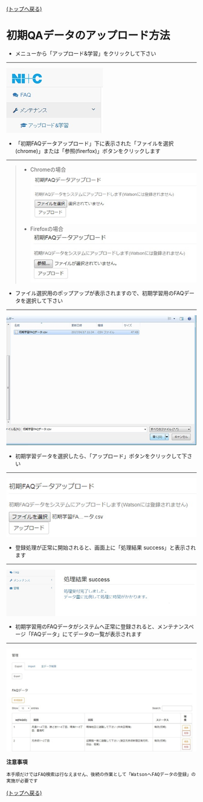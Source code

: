 [(トップへ戻る)](../)
# 初期QAデータのアップロード方法
- メニューから「アップロード&学習」をクリックして下さい

------------------------------------
![1](../img/initial/initial_1.jpg)

- 「初期FAQデータアップロード」下に表示された「ファイルを選択(chrome)」または「参照(firerfox)」ボタンをクリックします

------------------------------------
> - Chromeの場合  
>![2](../img/initial/initial_2_chrome.jpg)
> - Firefoxの場合  
>![2](../img/initial/initial_2_firefox.jpg)

- ファイル選択用のポップアップが表示されますので、初期学習用のFAQデータを選択して下さい

------------------------------------
![3](../img/initial/initial_3.jpg)

- 初期学習データを選択したら、「アップロード」ボタンをクリックして下さい

------------------------------------
![4](../img/initial/initial_4.jpg)

- 登録処理が正常に開始されると、画面上に「処理結果 success」と表示されます

------------------------------------
![5](../img/initial/initial_5.jpg)

- 初期学習用のFAQデータがシステムへ正常に登録されると、メンテナンスページ「FAQデータ」にてデータの一覧が表示されます

------------------------------------
![6](../img/initial/initial_6.jpg)

**注意事項**
```
本手順だけではFAQ検索は行なえません、後続の作業として「WatsonへFAQデータの登録」の実施が必要です

```

[(トップへ戻る)](../)